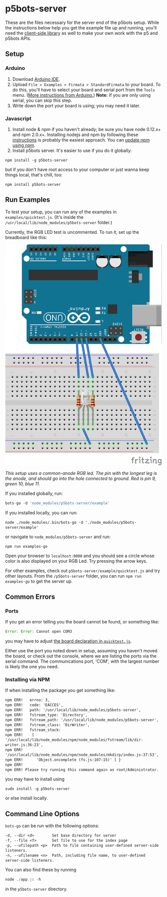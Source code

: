 # p5bots-server

These are the files necessary for the server end of the p5bots setup. While the instructions below help you get the example file up and running, you'll need the [client-side library](p5bots) as well to make your own work with the p5 and p5bots APIs.

## Setup

### Arduino
1. Download [Arduino IDE](https://www.arduino.cc/en/main/software).
2. Upload `File > Examples > Firmata > StandardFirmata` to your board. To do this, you'll have to select your board and serial port from the `Tools` menu. ([More instructions from Arduino.](https://www.arduino.cc/en/Guide/Windows))
  **Note:** If you are only using serial, you can skip this step.
3. Write down the port your board is using; you may need it later.

### Javascript
1. Install node & npm if you haven't already; be sure you have node 0.12.x+ and npm 2.0.x+. Installing nodejs and npm by following these [instructions](http://blog.teamtreehouse.com/install-node-js-npm-windows) is probably the easiest approach. You can [update npm using npm](https://docs.npmjs.com/getting-started/installing-node).
2. Install p5bots server. It's easier to use if you do it globally: 
```
npm install -g p5bots-server
```

but if you don't have root access to your computer or just wanna keep things local, that's chill, too:

```
npm install p5bots-server
```

## Run Examples

To test your setup, you can run any of the examples in `examples/quicktest.js`. (It's inside the `/usr/local/lib/node_modules/p5bots-server` folder.)

Currently, the RGB LED test is uncommented. To run it, set up the breadboard like this:

![rgb led layout with red in 9, green in 10, and blue in 11, plus resistors between board and leg; ground is to ground/](img/rgb_led.png)

_This setup uses a common-anode RGB led. The pin with the longest leg is the anode, and should go into the hole connected to ground. Red is pin 9, green 10, blue 11._

If you installed globally, run:

```js
bots-go -d 'node_modules/p5bots-server/example'
```

If you installed locally, you can run:

```
node ./node_modules/.bin/bots-go -d './node_modules/p5bots-server/example'
```

or navigate to `node_modules/p5bots-server` and run:

```
npm run examples-go
```

Open your browser to `localhost:8000` and you should see a circle whose color is also displayed on your RGB Led. Try pressing the arrow keys.

For other examples, check out `p5bots-server/example/quicktest.js` and try other layouts. From the `/p5bots-server` folder, you can run `npm run examples-go` to get the server up.

## Common Errors

### Ports
If you get an error telling you the board cannot be found, or something like:

```js
Error: Error: Cannot open COM3
```

you may have to adjust [the board declaration in `quicktest.js`](example/quicktest.js#L53).

Either use the port you noted down in setup, assuming you haven't moved the board, or check out the console, where we are listing the ports via the serial command. The communications port, 'COM', with the largest number is likely the one you need.

### Installing via NPM
If when installing the package you get something like:
```
npm ERR!   errno: 3,
npm ERR!   code: 'EACCES',
npm ERR!   path: '/usr/local/lib/node_modules/p5bots-server',
npm ERR!   fstream_type: 'Directory',
npm ERR!   fstream_path: '/usr/local/lib/node_modules/p5bots-server',
npm ERR!   fstream_class: 'DirWriter',
npm ERR!   fstream_stack:
npm ERR!    [
'/usr/local/lib/node_modules/npm/node_modules/fstream/lib/dir-writer.js:36:23',
npm ERR!
'/usr/local/lib/node_modules/npm/node_modules/mkdirp/index.js:37:53',
npm ERR!      'Object.oncomplete (fs.js:107:15)' ] }
npm ERR!
npm ERR! Please try running this command again as root/Administrator.
```
you may have to install using 

```
sudo install -g p5bots-server
```

or else install locally.

## Command Line Options

`bots-go` can be run with the following options:

```
-d, --dir <d>        Set base directory for server
-f, --file <f>       Set file to use for the index page
-p, --ufilepath <p>  Path to file containing user-defined server-side listeners.
-n, --ufilename <n>  Path, including file name, to user-defined server-side listeners.
```

You can also find these by running

```js
node ./app.js -h
```
in the `p5bots-server` directory.
